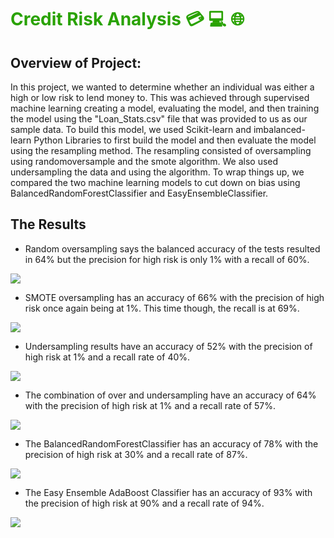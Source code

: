 # <h1 style = "color: #29a200">Credit Risk Analysis :credit_card: :computer: :globe_with_meridians: </h1> 

## Overview of Project: 

In this project, we wanted to determine whether an individual was either a high or low risk to lend money to. This was achieved through supervised machine learning creating a model, evaluating the model, and then training the model using the "Loan_Stats.csv" file that was provided to us as our sample data. To build this model, we used Scikit-learn and imbalanced-learn Python Libraries to first build the model and then evaluate the model using the resampling method. The resampling consisted of oversampling using randomoversample and the smote algorithm. We also used undersampling the data and using the algorithm. To wrap things up, we compared the two machine learning models to cut down on bias using BalancedRandomForestClassifier and EasyEnsembleClassifier.

## The Results 

* Random oversampling says the balanced accuracy of the tests resulted in 64% but the precision for high risk is only 1% with a recall of 60%.

![](Resources/LRegress.png)

* SMOTE oversampling has an accuracy of 66% with the precision of high risk once again being at 1%. This time though, the recall is at 69%.

![](Resources/Smote.png)

* Undersampling results have an accuracy of 52% with the precision of high risk at 1% and a recall rate of 40%. 

![](Resources/balancedscore.png)

* The combination of over and undersampling have an accuracy of 64% with the precision of high risk at 1% and a recall rate of 57%.

![](Resources/comb.png)

* The BalancedRandomForestClassifier has an accuracy of 78% with the precision of high risk at 30% and a recall rate of 87%.

![](Resources/brfc.png)

* The Easy Ensemble AdaBoost Classifier has an accuracy of 93% with the precision of high risk at 90% and a recall rate of 94%.

![](Resources/ecc.png)
